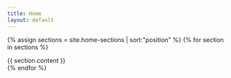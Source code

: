 ```yaml
---
title: Home
layout: default
---
```

{% assign sections = site.home-sections | sort:"position" %}
{% for section in sections %}
<section class="section u-vertical-space" id="{{ section.title }}">
  {{ section.content }}
</section>
{% endfor %}
